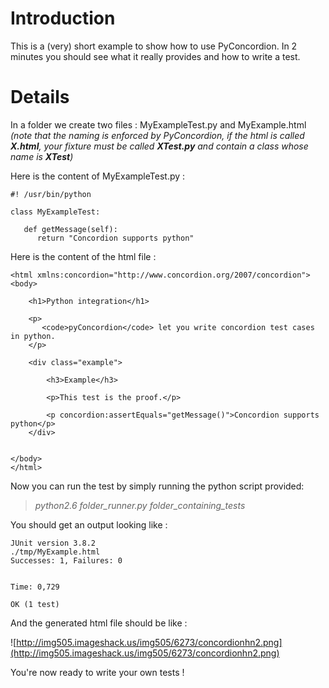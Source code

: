 # Introduction #

This is a (very) short example to show how to use PyConcordion.
In 2 minutes you should see what it really provides and how to write a test.

# Details #

In a folder we create two files : MyExampleTest.py and MyExample.html _(note that the naming is enforced by PyConcordion, if the html is called **X.html**, your fixture must be called **XTest.py** and contain a class whose name is **XTest**)_

Here is the content of MyExampleTest.py :
```
#! /usr/bin/python

class MyExampleTest:

   def getMessage(self):
      return "Concordion supports python"

```

Here is the content of the html file :

```
<html xmlns:concordion="http://www.concordion.org/2007/concordion">
<body>

    <h1>Python integration</h1>

    <p>
       <code>pyConcordion</code> let you write concordion test cases in python.
    </p>

    <div class="example">

        <h3>Example</h3>

        <p>This test is the proof.</p>

        <p concordion:assertEquals="getMessage()">Concordion supports python</p>
    </div>


</body>
</html>
```

Now you can run the test by simply running the python script provided:
> _python2.6 folder\_runner.py folder\_containing\_tests_

You should get an output looking like :
```
JUnit version 3.8.2
./tmp/MyExample.html
Successes: 1, Failures: 0


Time: 0,729

OK (1 test)
```

And the generated html file should be like :

![http://img505.imageshack.us/img505/6273/concordionhn2.png](http://img505.imageshack.us/img505/6273/concordionhn2.png)

You're now ready to write your own tests !